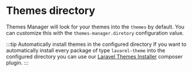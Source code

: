# Themes directory

Themes Manager will look for your themes into the `themes` by default. You can customize this with the `themes-manager.diretory` configuration value.

:::tip Automatically install themes in the configured directory
If you want to automatically install every package of type `lavarel-theme` into the configured directory you can use our [Laravel Themes Installer](https://github.com/prismalms/laravel-themes-installer) composer plugin.
:::
